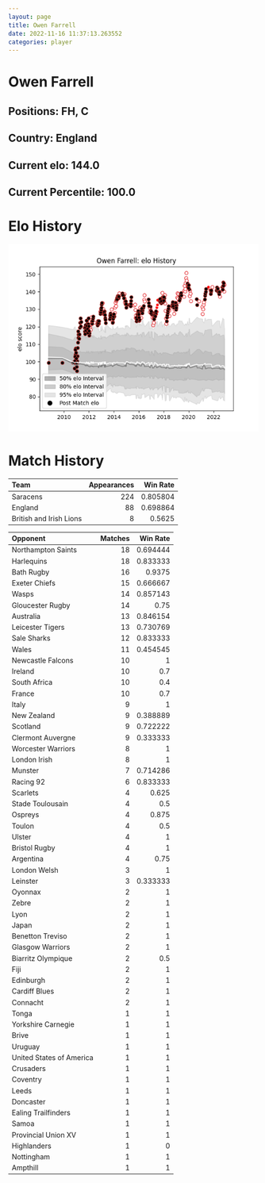 ```yaml
---  
layout: page  
title: Owen Farrell  
date: 2022-11-16 11:37:13.263552  
categories: player  
---
```

# Owen Farrell

## Positions: FH, C

## Country: England

## Current elo: 144.0

## Current Percentile: 100.0

# Elo History


![elo history](history_OwenFarrell.png)
# Match History


| Team                    |   Appearances |   Win Rate |
|:------------------------|--------------:|-----------:|
| Saracens                |           224 |   0.805804 |
| England                 |            88 |   0.698864 |
| British and Irish Lions |             8 |   0.5625   |

| Opponent                 |   Matches |   Win Rate |
|:-------------------------|----------:|-----------:|
| Northampton Saints       |        18 |   0.694444 |
| Harlequins               |        18 |   0.833333 |
| Bath Rugby               |        16 |   0.9375   |
| Exeter Chiefs            |        15 |   0.666667 |
| Wasps                    |        14 |   0.857143 |
| Gloucester Rugby         |        14 |   0.75     |
| Australia                |        13 |   0.846154 |
| Leicester Tigers         |        13 |   0.730769 |
| Sale Sharks              |        12 |   0.833333 |
| Wales                    |        11 |   0.454545 |
| Newcastle Falcons        |        10 |   1        |
| Ireland                  |        10 |   0.7      |
| South Africa             |        10 |   0.4      |
| France                   |        10 |   0.7      |
| Italy                    |         9 |   1        |
| New Zealand              |         9 |   0.388889 |
| Scotland                 |         9 |   0.722222 |
| Clermont Auvergne        |         9 |   0.333333 |
| Worcester Warriors       |         8 |   1        |
| London Irish             |         8 |   1        |
| Munster                  |         7 |   0.714286 |
| Racing 92                |         6 |   0.833333 |
| Scarlets                 |         4 |   0.625    |
| Stade Toulousain         |         4 |   0.5      |
| Ospreys                  |         4 |   0.875    |
| Toulon                   |         4 |   0.5      |
| Ulster                   |         4 |   1        |
| Bristol Rugby            |         4 |   1        |
| Argentina                |         4 |   0.75     |
| London Welsh             |         3 |   1        |
| Leinster                 |         3 |   0.333333 |
| Oyonnax                  |         2 |   1        |
| Zebre                    |         2 |   1        |
| Lyon                     |         2 |   1        |
| Japan                    |         2 |   1        |
| Benetton Treviso         |         2 |   1        |
| Glasgow Warriors         |         2 |   1        |
| Biarritz Olympique       |         2 |   0.5      |
| Fiji                     |         2 |   1        |
| Edinburgh                |         2 |   1        |
| Cardiff Blues            |         2 |   1        |
| Connacht                 |         2 |   1        |
| Tonga                    |         1 |   1        |
| Yorkshire Carnegie       |         1 |   1        |
| Brive                    |         1 |   1        |
| Uruguay                  |         1 |   1        |
| United States of America |         1 |   1        |
| Crusaders                |         1 |   1        |
| Coventry                 |         1 |   1        |
| Leeds                    |         1 |   1        |
| Doncaster                |         1 |   1        |
| Ealing Trailfinders      |         1 |   1        |
| Samoa                    |         1 |   1        |
| Provincial Union XV      |         1 |   1        |
| Highlanders              |         1 |   0        |
| Nottingham               |         1 |   1        |
| Ampthill                 |         1 |   1        |